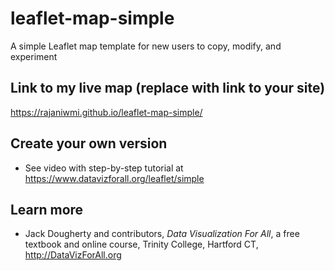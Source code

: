 # leaflet-map-simple
A simple Leaflet map template for new users to copy, modify, and experiment

## Link to my live map (replace with link to your site)

https://rajaniwmi.github.io/leaflet-map-simple/

## Create your own version
- See video with step-by-step tutorial at https://www.datavizforall.org/leaflet/simple

## Learn more
- Jack Dougherty and contributors, *Data Visualization For All*, a free textbook and online course, Trinity College, Hartford CT, http://DataVizForAll.org
